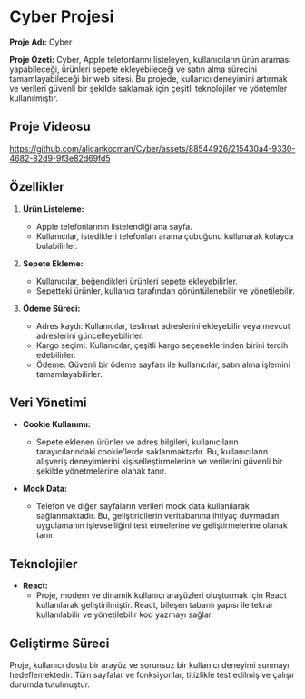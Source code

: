# Cyber Projesi

**Proje Adı:** Cyber

**Proje Özeti:**
Cyber, Apple telefonlarını listeleyen, kullanıcıların ürün araması yapabileceği, ürünleri sepete ekleyebileceği ve satın alma sürecini tamamlayabileceği bir web sitesi. Bu projede, kullanıcı deneyimini artırmak ve verileri güvenli bir şekilde saklamak için çeşitli teknolojiler ve yöntemler kullanılmıştır.

## Proje Videosu


https://github.com/alicankocman/Cyber/assets/88544926/215430a4-9330-4682-82d9-9f3e82d69fd5

## Özellikler

1. **Ürün Listeleme:**
   - Apple telefonlarının listelendiği ana sayfa.
   - Kullanıcılar, istedikleri telefonları arama çubuğunu kullanarak kolayca bulabilirler.

2. **Sepete Ekleme:**
   - Kullanıcılar, beğendikleri ürünleri sepete ekleyebilirler.
   - Sepetteki ürünler, kullanıcı tarafından görüntülenebilir ve yönetilebilir.

3. **Ödeme Süreci:**
   - Adres kaydı: Kullanıcılar, teslimat adreslerini ekleyebilir veya mevcut adreslerini güncelleyebilirler.
   - Kargo seçimi: Kullanıcılar, çeşitli kargo seçeneklerinden birini tercih edebilirler.
   - Ödeme: Güvenli bir ödeme sayfası ile kullanıcılar, satın alma işlemini tamamlayabilirler.

## Veri Yönetimi

- **Cookie Kullanımı:**
  - Sepete eklenen ürünler ve adres bilgileri, kullanıcıların tarayıcılarındaki cookie'lerde saklanmaktadır. Bu, kullanıcıların alışveriş deneyimlerini kişiselleştirmelerine ve verilerini güvenli bir şekilde yönetmelerine olanak tanır.

- **Mock Data:**
  - Telefon ve diğer sayfaların verileri mock data kullanılarak sağlanmaktadır. Bu, geliştiricilerin veritabanına ihtiyaç duymadan uygulamanın işlevselliğini test etmelerine ve geliştirmelerine olanak tanır.

## Teknolojiler

- **React:**
  - Proje, modern ve dinamik kullanıcı arayüzleri oluşturmak için React kullanılarak geliştirilmiştir. React, bileşen tabanlı yapısı ile tekrar kullanılabilir ve yönetilebilir kod yazmayı sağlar.

## Geliştirme Süreci

Proje, kullanıcı dostu bir arayüz ve sorunsuz bir kullanıcı deneyimi sunmayı hedeflemektedir. Tüm sayfalar ve fonksiyonlar, titizlikle test edilmiş ve çalışır durumda tutulmuştur.




